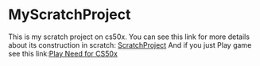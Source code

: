 # MyScratchProject
This is my scratch project on cs50x.
You can see this link for more details about its construction in scratch: [ScratchProject](https://scratch.mit.edu/projects/784229479)
And if you just Play game see this link:[Play Need for CS50x](https://turbowarp.org/784229479)
